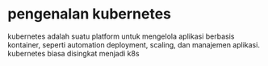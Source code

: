 # pengenalan kubernetes

kubernetes adalah suatu platform untuk mengelola aplikasi berbasis kontainer, seperti automation deployment, scaling, dan manajemen aplikasi. kubernetes biasa disingkat menjadi k8s